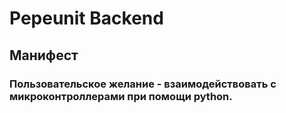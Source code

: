 # Pepeunit Backend

## Манифест

### Пользовательское желание - взаимодействовать с микроконтроллерами при помощи python.
